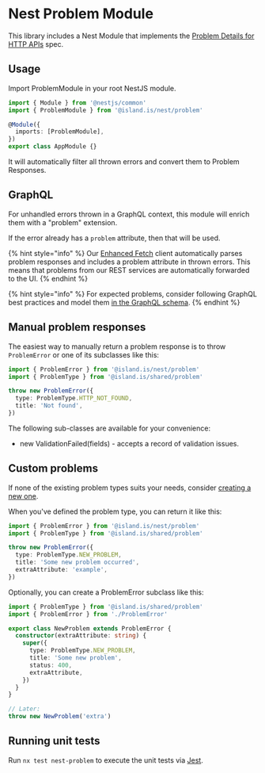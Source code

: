 <!-- gitbook-navigation: "Problem" -->
# Nest Problem Module

This library includes a Nest Module that implements the [Problem Details for HTTP APIs](https://datatracker.ietf.org/doc/html/rfc7807) spec.

## Usage

Import ProblemModule in your root NestJS module.

```typescript
import { Module } from '@nestjs/common'
import { ProblemModule } from '@island.is/nest/problem'

@Module({
  imports: [ProblemModule],
})
export class AppModule {}
```

It will automatically filter all thrown errors and convert them to Problem Responses.

## GraphQL

For unhandled errors thrown in a GraphQL context, this module will enrich them with a "problem" extension.

If the error already has a `problem` attribute, then that will be used.

{% hint style="info" %}
Our [Enhanced Fetch](../../clients/middlewares/README.md) client automatically parses problem responses and includes a problem attribute in thrown errors. This means that problems from our REST services are automatically forwarded to the UI.
{% endhint %}

{% hint style="info" %}
For expected problems, consider following GraphQL best practices and model them [in the GraphQL schema](https://engineering.zalando.com/posts/2021/04/modeling-errors-in-graphql.html).
{% endhint %}

## Manual problem responses

The easiest way to manually return a problem response is to throw `ProblemError` or one of its subclasses like this:

```typescript
import { ProblemError } from '@island.is/nest/problem'
import { ProblemType } from '@island.is/shared/problem'

throw new ProblemError({
  type: ProblemType.HTTP_NOT_FOUND,
  title: 'Not found',
})
```

The following sub-classes are available for your convenience:

- new ValidationFailed(fields) - accepts a record of validation issues.

## Custom problems

If none of the existing problem types suits your needs, consider [creating a new one](../../shared/problem/README.md#custom-problem).

When you've defined the problem type, you can return it like this:

```typescript
import { ProblemError } from '@island.is/nest/problem'
import { ProblemType } from '@island.is/shared/problem'

throw new ProblemError({
  type: ProblemType.NEW_PROBLEM,
  title: 'Some new problem occurred',
  extraAttribute: 'example',
})
```

Optionally, you can create a ProblemError subclass like this:

```typescript
import { ProblemType } from '@island.is/shared/problem'
import { ProblemError } from './ProblemError'

export class NewProblem extends ProblemError {
  constructor(extraAttribute: string) {
    super({
      type: ProblemType.NEW_PROBLEM,
      title: 'Some new problem',
      status: 400,
      extraAttribute,
    })
  }
}

// Later:
throw new NewProblem('extra')
```

## Running unit tests

Run `nx test nest-problem` to execute the unit tests via [Jest](https://jestjs.io).
